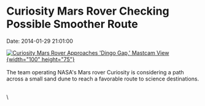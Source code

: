 Curiosity Mars Rover Checking Possible Smoother Route
=====================================================

Date: 2014-01-29 21:01:00

[![Curiosity Mars Rover Approaches \'Dingo Gap,\' Mastcam
View](http://www.jpl.nasa.gov/images/msl/20140129/pia17766-640.jpg){width="100"
height="75"}](http://www.jpl.nasa.gov/news/news.cfm?release=2014-028&rn=news.xml&rst=4026)\
\
The team operating NASA\'s Mars rover Curiosity is considering a path
across a small sand dune to reach a favorable route to science
destinations.

\
\
